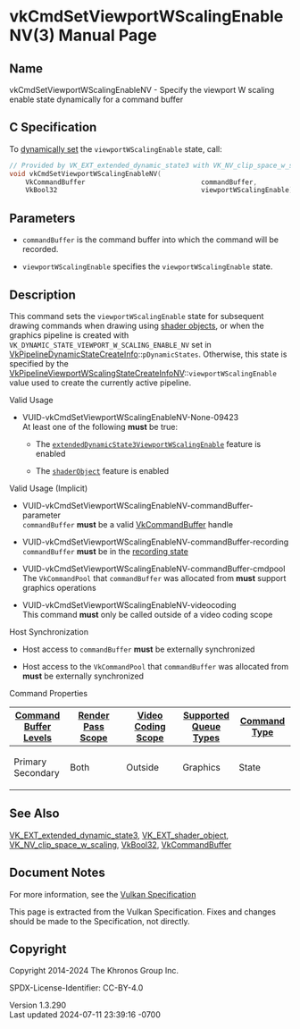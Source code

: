 # vkCmdSetViewportWScalingEnableNV(3) Manual Page

## Name

vkCmdSetViewportWScalingEnableNV - Specify the viewport W scaling enable
state dynamically for a command buffer



## <a href="#_c_specification" class="anchor"></a>C Specification

To <a
href="https://registry.khronos.org/vulkan/specs/1.3-extensions/html/vkspec.html#pipelines-dynamic-state"
target="_blank" rel="noopener">dynamically set</a> the
`viewportWScalingEnable` state, call:

``` c
// Provided by VK_EXT_extended_dynamic_state3 with VK_NV_clip_space_w_scaling, VK_EXT_shader_object with VK_NV_clip_space_w_scaling
void vkCmdSetViewportWScalingEnableNV(
    VkCommandBuffer                             commandBuffer,
    VkBool32                                    viewportWScalingEnable);
```

## <a href="#_parameters" class="anchor"></a>Parameters

- `commandBuffer` is the command buffer into which the command will be
  recorded.

- `viewportWScalingEnable` specifies the `viewportWScalingEnable` state.

## <a href="#_description" class="anchor"></a>Description

This command sets the `viewportWScalingEnable` state for subsequent
drawing commands when drawing using <a
href="https://registry.khronos.org/vulkan/specs/1.3-extensions/html/vkspec.html#shaders-objects"
target="_blank" rel="noopener">shader objects</a>, or when the graphics
pipeline is created with `VK_DYNAMIC_STATE_VIEWPORT_W_SCALING_ENABLE_NV`
set in
[VkPipelineDynamicStateCreateInfo](https://registry.khronos.org/vulkan/specs/1.3-extensions/man/html/VkPipelineDynamicStateCreateInfo.html)::`pDynamicStates`.
Otherwise, this state is specified by the
[VkPipelineViewportWScalingStateCreateInfoNV](https://registry.khronos.org/vulkan/specs/1.3-extensions/man/html/VkPipelineViewportWScalingStateCreateInfoNV.html)::`viewportWScalingEnable`
value used to create the currently active pipeline.

Valid Usage

- <a href="#VUID-vkCmdSetViewportWScalingEnableNV-None-09423"
  id="VUID-vkCmdSetViewportWScalingEnableNV-None-09423"></a>
  VUID-vkCmdSetViewportWScalingEnableNV-None-09423  
  At least one of the following **must** be true:

  - The
    [`extendedDynamicState3ViewportWScalingEnable`](#features-extendedDynamicState3ViewportWScalingEnable)
    feature is enabled

  - The [`shaderObject`](#features-shaderObject) feature is enabled

Valid Usage (Implicit)

- <a href="#VUID-vkCmdSetViewportWScalingEnableNV-commandBuffer-parameter"
  id="VUID-vkCmdSetViewportWScalingEnableNV-commandBuffer-parameter"></a>
  VUID-vkCmdSetViewportWScalingEnableNV-commandBuffer-parameter  
  `commandBuffer` **must** be a valid
  [VkCommandBuffer](https://registry.khronos.org/vulkan/specs/1.3-extensions/man/html/VkCommandBuffer.html) handle

- <a href="#VUID-vkCmdSetViewportWScalingEnableNV-commandBuffer-recording"
  id="VUID-vkCmdSetViewportWScalingEnableNV-commandBuffer-recording"></a>
  VUID-vkCmdSetViewportWScalingEnableNV-commandBuffer-recording  
  `commandBuffer` **must** be in the [recording
  state](#commandbuffers-lifecycle)

- <a href="#VUID-vkCmdSetViewportWScalingEnableNV-commandBuffer-cmdpool"
  id="VUID-vkCmdSetViewportWScalingEnableNV-commandBuffer-cmdpool"></a>
  VUID-vkCmdSetViewportWScalingEnableNV-commandBuffer-cmdpool  
  The `VkCommandPool` that `commandBuffer` was allocated from **must**
  support graphics operations

- <a href="#VUID-vkCmdSetViewportWScalingEnableNV-videocoding"
  id="VUID-vkCmdSetViewportWScalingEnableNV-videocoding"></a>
  VUID-vkCmdSetViewportWScalingEnableNV-videocoding  
  This command **must** only be called outside of a video coding scope

Host Synchronization

- Host access to `commandBuffer` **must** be externally synchronized

- Host access to the `VkCommandPool` that `commandBuffer` was allocated
  from **must** be externally synchronized

Command Properties

<table class="tableblock frame-all grid-all stretch">
<colgroup>
<col style="width: 20%" />
<col style="width: 20%" />
<col style="width: 20%" />
<col style="width: 20%" />
<col style="width: 20%" />
</colgroup>
<thead>
<tr>
<th class="tableblock halign-left valign-top"><a
href="#VkCommandBufferLevel">Command Buffer Levels</a></th>
<th class="tableblock halign-left valign-top"><a
href="#vkCmdBeginRenderPass">Render Pass Scope</a></th>
<th class="tableblock halign-left valign-top"><a
href="#vkCmdBeginVideoCodingKHR">Video Coding Scope</a></th>
<th class="tableblock halign-left valign-top"><a
href="#VkQueueFlagBits">Supported Queue Types</a></th>
<th class="tableblock halign-left valign-top"><a
href="#fundamentals-queueoperation-command-types">Command Type</a></th>
</tr>
</thead>
<tbody>
<tr>
<td class="tableblock halign-left valign-top"><p>Primary<br />
Secondary</p></td>
<td class="tableblock halign-left valign-top"><p>Both</p></td>
<td class="tableblock halign-left valign-top"><p>Outside</p></td>
<td class="tableblock halign-left valign-top"><p>Graphics</p></td>
<td class="tableblock halign-left valign-top"><p>State</p></td>
</tr>
</tbody>
</table>

## <a href="#_see_also" class="anchor"></a>See Also

[VK_EXT_extended_dynamic_state3](https://registry.khronos.org/vulkan/specs/1.3-extensions/man/html/VK_EXT_extended_dynamic_state3.html),
[VK_EXT_shader_object](https://registry.khronos.org/vulkan/specs/1.3-extensions/man/html/VK_EXT_shader_object.html),
[VK_NV_clip_space_w_scaling](https://registry.khronos.org/vulkan/specs/1.3-extensions/man/html/VK_NV_clip_space_w_scaling.html),
[VkBool32](https://registry.khronos.org/vulkan/specs/1.3-extensions/man/html/VkBool32.html), [VkCommandBuffer](https://registry.khronos.org/vulkan/specs/1.3-extensions/man/html/VkCommandBuffer.html)

## <a href="#_document_notes" class="anchor"></a>Document Notes

For more information, see the <a
href="https://registry.khronos.org/vulkan/specs/1.3-extensions/html/vkspec.html#vkCmdSetViewportWScalingEnableNV"
target="_blank" rel="noopener">Vulkan Specification</a>

This page is extracted from the Vulkan Specification. Fixes and changes
should be made to the Specification, not directly.

## <a href="#_copyright" class="anchor"></a>Copyright

Copyright 2014-2024 The Khronos Group Inc.

SPDX-License-Identifier: CC-BY-4.0

Version 1.3.290  
Last updated 2024-07-11 23:39:16 -0700
